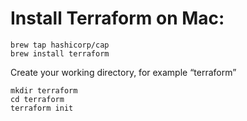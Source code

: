 # Install Terraform on Mac:

```shell
brew tap hashicorp/cap
brew install terraform
```

Create your working directory, for example “terraform”

```shell
mkdir terraform
cd terraform
terraform init
```
